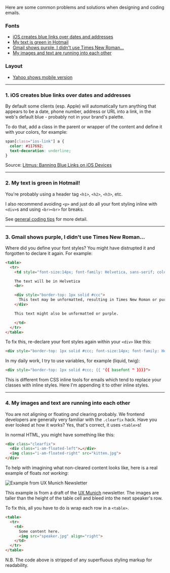 Here are some common problems and solutions when designing and coding emails.

### Fonts

- [iOS creates blue links over dates and addresses](#1-ios-creates-blue-links-over-dates-and-addresses)
- [My text is green in Hotmail](#2-my-text-is-green-in-hotmail)
- [Gmail shows purple, I didn't use Times New Roman…](#3-gmail-shows-purple-i-didnt-use-times-new-roman)
- [My images and text are running into each other](#4-my-images-and-text-are-running-into-each-other)

### Layout

- [Yahoo shows mobile version](#5-yahoo-shows-mobile-version)

----

### 1. iOS creates blue links over dates and addresses

By default some clients (esp. Apple) will automatically turn anything that appears to be a date, phone number, address or URL into a link, in the web's default blue - probably not in your brand's palette.

To do that, add a class in the parent or wrapper of the content and define it with your colors, for example:

```css
span[class="ios-link"] a {
  color: #117692;
  text-decoration: underline;
}
```

Source: [Litmus: Banning Blue Links on iOS Devices](https://litmus.com/blog/remove-blue-links-ios)

----

### 2. My text is green in Hotmail!

You're probably using a header tag `<h1>`, `<h2>`, `<h3>`, etc.

I also recommend avoiding `<p>` and just do all your font styling inline with `<div>`s and using `<br><br>` for breaks.

See [general coding tips](#) for more detail.

----

### 3. Gmail shows purple, I didn't use Times New Roman…

Where did you define your font styles? You might have distrupted it and forgotten to declare it again. For example:

```html
<table>
  <tr>
    <td style="font-size:14px; font-family: Helvetica, sans-serif; color: #333;">

    The text will be in Helvetica
    <br>

    <div style="border-top: 1px solid #ccc">
      This text may be unformatted, resulting in Times New Roman or purple text (in Gmail).
    </div>

    This text might also be unformatted or purple.

    </td>
  </tr>
</table>
```


To fix this, re-declare your font styles again within your `<div>` like this:

```html
<div style="border-top: 1px solid #ccc; font-size:14px; font-family: Helvetica, sans-serif; color: #333;">
```

In my daily work, I try to use variables, for example (liquid, twig):

```html
<div style="border-top: 1px solid #ccc; {{ "{{ basefont " }}}}">
```

This is different from CSS inline tools for emails which tend to replace your classes with inline styles. Here I'm appending it to other inline styles.

----

### 4. My images and text are running into each other

You are not aligning or floating *and* clearing probably. We frontend developers are generally very familiar with the `.clearfix` hack. Have you ever looked at how it works? Yes, that's correct, it uses `<table>`s!

In normal HTML, you might have something like this:

```html
<div class="clearfix">
  <div class="i-am-floated-left">…</div>
  <img class="i-am-floated-right" src="kitten.jpg">
</div>
```

To help with imagining what non-cleared content looks like, here is a real example of floats *not working*:

![Example from UX Munich Newsletter](http://internations.github.io/antwort/images/examples/uxmunich-clearing-floats.png "Example from UX Munich Newsletter")

This example is from a draft of the [UX Munich](http://uxmunich.com/) newsletter. The images are taller than the height of the table cell and bleed into the next speaker's row.

To fix this, all you have to do is wrap each row in a `<table>`.

```html
<table>
  <tr>
    <td>
      Some content here.
      <img src="speaker.jpg" align="right">
    </td>
  </tr>
</table>
```

N.B. The code above is stripped of any superfluous styling markup for readability.


